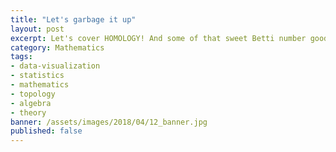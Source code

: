 ```yaml
---
title: "Let's garbage it up"
layout: post
excerpt: Let's cover HOMOLOGY! And some of that sweet Betti number goodness.
category: Mathematics
tags:
- data-visualization
- statistics
- mathematics
- topology
- algebra
- theory
banner: /assets/images/2018/04/12_banner.jpg
published: false
---
```


<script src = "https://d3js.org/d3.v4.min.js"></script>
<svg id="graph_svg" width="1000" height = "500"></svg>

<script>
    var svg = d3.select("svg#graph_svg"),
        margin = 200,
        width = svg.attr("width") - margin,
        height = svg.attr("height") - margin,
        n = 3, // number of layers
        m = 200, // number of samples per layer
        k = 10, // number of bumps per layer
        offset = 'stackOffsetWiggle',
        order = 'stackOrderNone';

	stack = d3.stack()
        .keys(d3.range(n))
        .offset(d3[offset])
        .order(d3[order])

    // Inspired by Lee Byron’s test data generator.
    function bump(a, n) {
        const x = 1 / (0.1 + Math.random());
        const y = 2 * Math.random() - 0.5;
        const z = 10 / (0.1 + Math.random());
        for (let i = 0; i < n; ++i) {
            const w = (i / n - y) * z;
            a[i] += x * Math.exp(-w * w);
        }
    }
    function bumps(n, m) {
        const a = [];
        for (let i = 0; i < n; ++i) a[i] = 0;
        for (let i = 0; i < m; ++i) bump(a, n);
        return a;
    }
    const x = d3.scaleLinear()
        .domain([0, m - 1])
        .range([0, width]);

    const y = d3.scaleLinear()
        .range([height, 0]);

    const z = d3.interpolateCool;

    const area = d3.area()
        .x((d, i) => x(i))
        .y0(d => y(d[0]))
        .y1(d => y(d[1]));

    function randomize() {
        const layers = stack(d3.transpose(Array.from({length: n}, () => bumps(m, k))));
        y.domain([
            d3.min(layers, l => d3.min(l, d => d[0])),
            d3.max(layers, l => d3.max(l, d => d[1]))
        ]);
        return layers;
    }

    const path = svg.selectAll("path")
        .data(randomize)
        .enter().append("path")
        .attr("d", area)
        .attr("fill", () => z(Math.random()));

    const interval = d3.interval(() => {
        path.data(randomize)
            .transition()
            .duration(1500)
            .attr("d", area);
    }, 2500);
</script>
